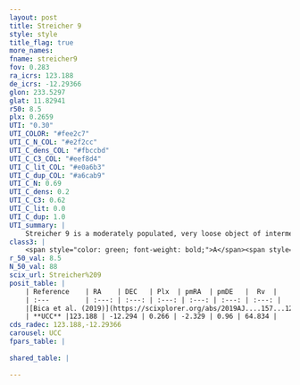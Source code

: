 ```yaml
---
layout: post
title: Streicher 9
style: style
title_flag: true
more_names: 
fname: streicher9
fov: 0.283
ra_icrs: 123.188
de_icrs: -12.29366
glon: 233.5297
glat: 11.82941
r50: 8.5
plx: 0.2659
UTI: "0.30"
UTI_COLOR: "#fee2c7"
UTI_C_N_COL: "#e2f2cc"
UTI_C_dens_COL: "#fbccbd"
UTI_C_C3_COL: "#eef8d4"
UTI_C_lit_COL: "#e0a6b3"
UTI_C_dup_COL: "#a6cab9"
UTI_C_N: 0.69
UTI_C_dens: 0.2
UTI_C_C3: 0.62
UTI_C_lit: 0.0
UTI_C_dup: 1.0
UTI_summary: |
    Streicher 9 is a moderately populated, very loose object of intermediate C3 quality. It is rarely studied in the literature, with no articles listed in the last 6 years.
class3: |
    <span style="color: green; font-weight: bold;">A</span><span style="color: red; font-weight: bold;">C</span>
r_50_val: 8.5
N_50_val: 88
scix_url: Streicher%209
posit_table: |
    | Reference    | RA    | DEC   | Plx  | pmRA  | pmDE   |  Rv  |
    | :---         | :---: | :---: | :---: | :---: | :---: | :---: |
    |[Bica et al. (2019)](https://scixplorer.org/abs/2019AJ....157...12B) | 123.204 | -12.3 | -- | -- | -- | -- |
    | **UCC** |123.188 | -12.294 | 0.266 | -2.329 | 0.96 | 64.834 | 
cds_radec: 123.188,-12.29366
carousel: UCC
fpars_table: |
    
shared_table: |
    
---
```

